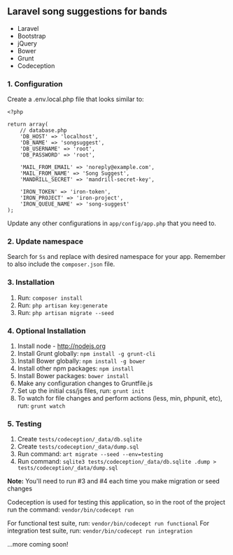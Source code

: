 ## Laravel song suggestions for bands

* Laravel
* Bootstrap
* jQuery
* Bower
* Grunt
* Codeception

### 1. Configuration
Create a .env.local.php file that looks similar to:

    <?php

    return array(
        // database.php
        'DB_HOST' => 'localhost',
        'DB_NAME' => 'songsuggest',
        'DB_USERNAME' => 'root',
        'DB_PASSWORD' => 'root',

        'MAIL_FROM_EMAIL' => 'noreply@example.com',
        'MAIL_FROM_NAME' => 'Song Suggest',
        'MANDRILL_SECRET' => 'mandrill-secret-key',

        'IRON_TOKEN' => 'iron-token',
        'IRON_PROJECT' => 'iron-project',
        'IRON_QUEUE_NAME' => 'song-suggest'
    );

Update any other configurations in `app/config/app.php` that you need to.

### 2. Update namespace
Search for `Ss` and replace with desired namespace for your app. Remember to also include the `composer.json` file.

### 3. Installation
1. Run: `composer install`
2. Run: `php artisan key:generate`
3. Run: `php artisan migrate --seed`

### 4. Optional Installation
1. Install node - http://nodejs.org
2. Install Grunt globally: `npm install -g grunt-cli`
3. Install Bower globally: `npm install -g bower`
4. Install other npm packages: `npm install`
5. Install Bower packages: `bower install`
6. Make any configuration changes to Gruntfile.js
7. Set up the initial css/js files, run: `grunt init`
8. To watch for file changes and perform actions (less, min, phpunit, etc), run: `grunt watch`

### 5. Testing
1. Create `tests/codeception/_data/db.sqlite`
2. Create `tests/codeception/_data/dump.sql`
3. Run command: `art migrate --seed --env=testing`
4. Run command: `sqlite3 tests/codeception/_data/db.sqlite .dump > tests/codeception/_data/dump.sql`

__Note:__ You'll need to run #3 and #4 each time you make migration or seed changes

Codeception is used for testing this application, so in the root of the project run the command: `vendor/bin/codecept run`

For functional test suite, run: `vendor/bin/codecept run functional`
For integration test suite, run: `vendor/bin/codecept run integration`

...more coming soon!